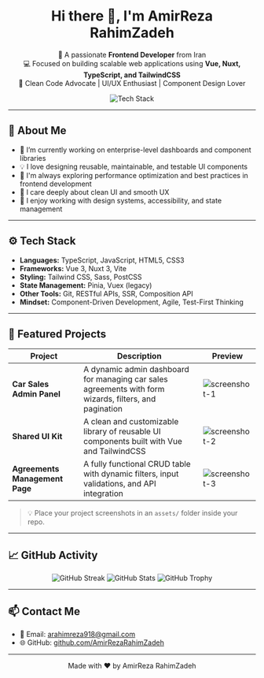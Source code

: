 <h1 align="center">Hi there 👋, I'm AmirReza RahimZadeh</h1>

<p align="center">
  🌱 A passionate <strong>Frontend Developer</strong> from Iran<br/>
  💻 Focused on building scalable web applications using <strong>Vue, Nuxt, TypeScript, and TailwindCSS</strong><br/>
  🎯 Clean Code Advocate | UI/UX Enthusiast | Component Design Lover
</p>

<p align="center">
  <img src="https://skillicons.dev/icons?i=vue,nuxt,ts,tailwind,javascript,html,css,git" alt="Tech Stack" />
</p>

---

## 🧠 About Me

- 🔭 I’m currently working on enterprise-level dashboards and component libraries  
- 💡 I love designing reusable, maintainable, and testable UI components  
- 🚀 I'm always exploring performance optimization and best practices in frontend development  
- 🎨 I care deeply about clean UI and smooth UX  
- 🧪 I enjoy working with design systems, accessibility, and state management  

---

## ⚙️ Tech Stack

- **Languages:** TypeScript, JavaScript, HTML5, CSS3  
- **Frameworks:** Vue 3, Nuxt 3, Vite  
- **Styling:** Tailwind CSS, Sass, PostCSS  
- **State Management:** Pinia, Vuex (legacy)  
- **Other Tools:** Git, RESTful APIs, SSR, Composition API  
- **Mindset:** Component-Driven Development, Agile, Test-First Thinking

---

## 📂 Featured Projects

| Project | Description | Preview |
|--------|-------------|---------|
| **Car Sales Admin Panel** | A dynamic admin dashboard for managing car sales agreements with form wizards, filters, and pagination | ![screenshot-1](./assets/screenshot-1.png) |
| **Shared UI Kit** | A clean and customizable library of reusable UI components built with Vue and TailwindCSS | ![screenshot-2](./assets/screenshot-2.png) |
| **Agreements Management Page** | A fully functional CRUD table with dynamic filters, input validations, and API integration | ![screenshot-3](./assets/screenshot-3.png) |

> 💡 Place your project screenshots in an `assets/` folder inside your repo.

---

## 📈 GitHub Activity

<div align="center">

  <img src="https://github-readme-streak-stats.herokuapp.com/?user=AmirRahimZadeh918&theme=tokyonight" alt="GitHub Streak" />

  <img src="https://github-readme-stats.vercel.app/api?username=AmirRahimZadeh918&show_icons=true&theme=tokyonight" alt="GitHub Stats" />

  <img src="https://github-profile-trophy.vercel.app/?username=AmirRahimZadeh918&theme=tokyonight" alt="GitHub Trophy" />

</div>


---

## 📫 Contact Me

- 💌 Email: [arahimreza918@gmail.com](mailto:arahimreza918@gmail.com)
- 🌐 GitHub: [github.com/AmirRezaRahimZadeh](https://github.com/AmirRahimZadeh918)

---

<p align="center">
  Made with ❤️ by AmirReza RahimZadeh  
</p>
